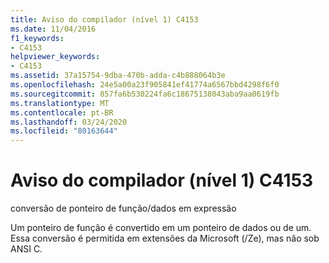 ```yaml
---
title: Aviso do compilador (nível 1) C4153
ms.date: 11/04/2016
f1_keywords:
- C4153
helpviewer_keywords:
- C4153
ms.assetid: 37a15754-9dba-470b-adda-c4b888064b3e
ms.openlocfilehash: 24e5a00a23f905841ef41774a6567bbd4298f6f0
ms.sourcegitcommit: 857fa6b530224fa6c18675138043aba9aa0619fb
ms.translationtype: MT
ms.contentlocale: pt-BR
ms.lasthandoff: 03/24/2020
ms.locfileid: "80163644"
---
```

# <a name="compiler-warning-level-1-c4153"></a>Aviso do compilador (nível 1) C4153

conversão de ponteiro de função/dados em expressão

Um ponteiro de função é convertido em um ponteiro de dados ou de um. Essa conversão é permitida em extensões da Microsoft (/Ze), mas não sob ANSI C.
